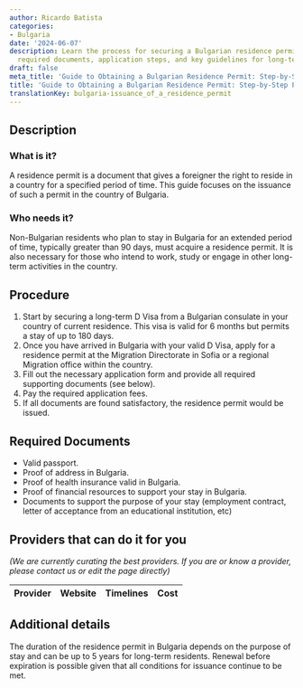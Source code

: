 ```yaml
---
author: Ricardo Batista
categories:
- Bulgaria
date: '2024-06-07'
description: Learn the process for securing a Bulgarian residence permit, including
  required documents, application steps, and key guidelines for long-term stays.
draft: false
meta_title: 'Guide to Obtaining a Bulgarian Residence Permit: Step-by-Step Process'
title: 'Guide to Obtaining a Bulgarian Residence Permit: Step-by-Step Process'
translationKey: bulgaria-issuance_of_a_residence_permit
---
```


## Description
### What is it?
A residence permit is a document that gives a foreigner the right to reside in a country for a specified period of time. This guide focuses on the issuance of such a permit in the country of Bulgaria.

### Who needs it?
Non-Bulgarian residents who plan to stay in Bulgaria for an extended period of time, typically greater than 90 days, must acquire a residence permit. It is also necessary for those who intend to work, study or engage in other long-term activities in the country.

## Procedure
1. Start by securing a long-term D Visa from a Bulgarian consulate in your country of current residence. This visa is valid for 6 months but permits a stay of up to 180 days.
2. Once you have arrived in Bulgaria with your valid D Visa, apply for a residence permit at the Migration Directorate in Sofia or a regional Migration office within the country.
3. Fill out the necessary application form and provide all required supporting documents (see below).
4. Pay the required application fees.
5. If all documents are found satisfactory, the residence permit would be issued.

## Required Documents
- Valid passport.
- Proof of address in Bulgaria.
- Proof of health insurance valid in Bulgaria.
- Proof of financial resources to support your stay in Bulgaria.
- Documents to support the purpose of your stay (employment contract, letter of acceptance from an educational institution, etc)

## Providers that can do it for you

_(We are currently curating the best providers. If you are or know a provider, please contact us or edit the page directly)_

| Provider        |     Website     |     Timelines    |       Cost      |
| --------------- | --------------- |  :-------------: | :-------------: |

## Additional details
The duration of the residence permit in Bulgaria depends on the purpose of stay and can be up to 5 years for long-term residents. Renewal before expiration is possible given that all conditions for issuance continue to be met.